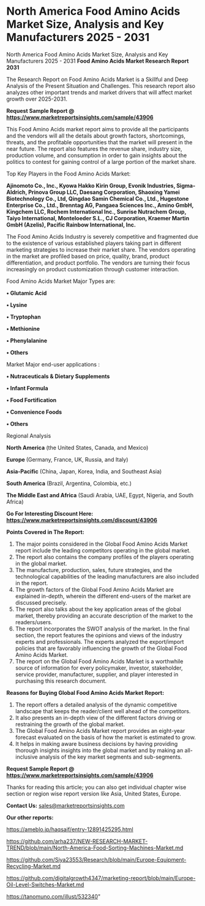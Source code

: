 # North America Food Amino Acids Market Size, Analysis and Key Manufacturers 2025 - 2031
North America Food Amino Acids Market Size, Analysis and Key Manufacturers 2025 - 2031
<strong>Food Amino Acids Market Research Report 2031</strong>

The Research Report on Food Amino Acids Market is a Skillful and Deep Analysis of the Present Situation and Challenges. This research report also analyzes other important trends and market drivers that will affect market growth over 2025-2031.

<strong>Request Sample Report @ <a href=https://www.marketreportsinsights.com/sample/43906>https://www.marketreportsinsights.com/sample/43906</a></strong>

This Food Amino Acids market report aims to provide all the participants and the vendors will all the details about growth factors, shortcomings, threats, and the profitable opportunities that the market will present in the near future. The report also features the revenue share, industry size, production volume, and consumption in order to gain insights about the politics to contest for gaining control of a large portion of the market share.

Top Key Players in the Food Amino Acids Market:

<strong>Ajinomoto Co., Inc., Kyowa Hakko Kirin Group, Evonik Industries, Sigma-Aldrich, Prinova Group LLC, Daesang Corporation, Shaoxing Yamei Biotechnology Co., Ltd, Qingdao Samin Chemical Co., Ltd., Hugestone Enterprise Co., Ltd., Brenntag AG, Pangaea Sciences Inc., Amino GmbH, Kingchem LLC, Rochem International Inc., Sunrise Nutrachem Group, Taiyo International, Monteloeder S.L., CJ Corporation, Kraemer Martin GmbH (Azelis), Pacific Rainbow International, Inc.</strong>

The Food Amino Acids Industry is severely competitive and fragmented due to the existence of various established players taking part in different marketing strategies to increase their market share. The vendors operating in the market are profiled based on price, quality, brand, product differentiation, and product portfolio. The vendors are turning their focus increasingly on product customization through customer interaction.

Food Amino Acids Market Major Types are:

<strong>•  Glutamic Acid

•  Lysine

•  Tryptophan

•  Methionine

•  Phenylalanine

•  Others</strong>

Market Major end-user applications :

<strong>•  Nutraceuticals & Dietary Supplements

•  Infant Formula

•  Food Fortification

•  Convenience Foods

•  Others</strong>

Regional Analysis

</u><strong><b>North America</b></strong> (the United States, Canada, and Mexico)

<strong><b>Europe </b></strong>(Germany, France, UK, Russia, and Italy)

<strong><b>Asia-Pacific</b></strong> (China, Japan, Korea, India, and Southeast Asia)

<strong><b>South America</b></strong> (Brazil, Argentina, Colombia, etc.)

<strong><b>The Middle East and Africa</b></strong> (Saudi Arabia, UAE, Egypt, Nigeria, and South Africa)

<strong>Go For Interesting Discount Here: <a href=https://www.marketreportsinsights.com/discount/43906>https://www.marketreportsinsights.com/discount/43906</a></strong>

<strong>Points Covered in The Report:</strong>
<ol>
  <li>The major points considered in the Global Food Amino Acids Market report include the leading competitors operating in the global market.</li>
  <li>The report also contains the company profiles of the players operating in the global market.</li>
  <li>The manufacture, production, sales, future strategies, and the technological capabilities of the leading manufacturers are also included in the report.</li>
  <li>The growth factors of the Global Food Amino Acids Market are explained in-depth, wherein the different end-users of the market are discussed precisely.</li>
  <li>The report also talks about the key application areas of the global market, thereby providing an accurate description of the market to the readers/users.</li>
  <li>The report incorporates the SWOT analysis of the market. In the final section, the report features the opinions and views of the industry experts and professionals. The experts analyzed the export/import policies that are favorably influencing the growth of the Global Food Amino Acids Market.</li>
  <li>The report on the Global Food Amino Acids Market is a worthwhile source of information for every policymaker, investor, stakeholder, service provider, manufacturer, supplier, and player interested in purchasing this research document.</li>
</ol>
<strong>Reasons for Buying Global Food Amino Acids Market Report:</strong>

<ol>
  <li>The report offers a detailed analysis of the dynamic competitive landscape that keeps the reader/client well ahead of the competitors.</li>
  <li>It also presents an in-depth view of the different factors driving or restraining the growth of the global market.</li>
  <li>The Global Food Amino Acids Market report provides an eight-year forecast evaluated on the basis of how the market is estimated to grow.</li>
  <li>It helps in making aware business decisions by having providing thorough insights insights into the global market and by making an all-inclusive analysis of the key market segments and sub-segments.</li>
</ol>
<strong>Request Sample Report @ <a href=https://www.marketreportsinsights.com/sample/43906>https://www.marketreportsinsights.com/sample/43906</a></strong>


Thanks for reading this article; you can also get individual chapter wise section or region wise report version like Asia, United States, Europe.

<strong>Contact Us:</strong>
sales@marketreportsinsights.com

<strong>Our other reports:</strong>

<a href=https://ameblo.jp/haqsaif/entry-12891425295.html>https://ameblo.jp/haqsaif/entry-12891425295.html</a>

<a href=https://github.com/arha237/NEW-RESEARCH-MARKET-TREND/blob/main/North-America-Food-Sorting-Machines-Market.md>https://github.com/arha237/NEW-RESEARCH-MARKET-TREND/blob/main/North-America-Food-Sorting-Machines-Market.md</a>

<a href=https://github.com/Siya23553/Research/blob/main/Europe-Equipment-Recycling-Market.md>https://github.com/Siya23553/Research/blob/main/Europe-Equipment-Recycling-Market.md</a>

<a href=https://github.com/digitalgrowth4347/marketing-report/blob/main/Europe-Oil-Level-Switches-Market.md>https://github.com/digitalgrowth4347/marketing-report/blob/main/Europe-Oil-Level-Switches-Market.md</a>

<a href=https://tanomuno.com/illust/532340>https://tanomuno.com/illust/532340</a>"
